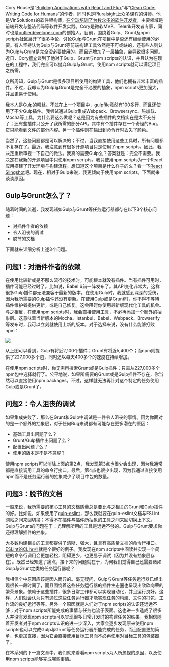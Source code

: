 <!--id: f04cd9f6f861640fee2b279d42215bd9-->
<!--date: 2017-07-07 09:00-->
<!--tags: gulp,grunt,自动化-->
<!--nature: reprint-->
<!--link: http://www.infoq.com/cn/news/2016/02/gulp-grunt-npm-scripts-part1/-->
<!--keywords: npm,gulp,fis3,自动化,npm scripts-->

Cory House是“[Building Applications with React and Flux](https://www.pluralsight.com/courses/react-flux-building-applications)”与“[Clean Code: Writing Code for Humans](https://www.google.com/url?sa=t&rct=j&q=&esrc=s&source=web&cd=1&cad=rja&uact=8&ved=0ahUKEwiK1pXx89nJAhUujoMKHeuWAEUQFggcMAA&url=https%3A%2F%2Fwww.pluralsight.com%2Fcourses%2Fwriting-clean-code-humans&usg=AFQjCNEBfkBoN-IgCn_1jFUqWDAUIxcmAw&sig2=Ub9Wup4k4mrw_ffPgYu3tA)”的作者，同时也是Pluralsight上众多课程的讲师。他是VinSolutions的软件架构师，[在全球培训了为数众多的软件开发者](http://www.bitnative.com/training/)，主要领域是前端开发与整洁代码等软件开发实践。Cory是微软MVP、Telerik开发者专家，同时也是[outlierdeveloper.com](http://www.outlierdeveloper.com/)的创始人。目前，围绕着Gulp、Grunt及npm scripts社区展开了很多争论，讨论Gulp与Grunt在项目中是否还有继续使用的必要。有人坚持认为Gulp与Grunt等前端构建工具依然是不可或缺的，还有些人则认为Gulp与Grunt是完全没必要使用的，而且还增加了一层抽象，会导致很多问题。近日，Cory[撰文](https://medium.freecodecamp.com/why-i-left-gulp-and-grunt-for-npm-scripts-3d6853dd22b8#.a0ulmy8bk)谈到了他对于Gulp、Grunt与npm scripts的认识，并且认为在现在的工程中，我们完全可以抛弃Gulp与Grunt，使用npm scripts就可以满足项目之所需。

<!--more-->


众所周知，Gulp与Grunt是很多项目所使用的构建工具，他们也拥有非常丰富的插件。不过，我却认为Gulp与Grunt是完全不必要的抽象，npm scripts更加强大，并且更易于使用。

我本人是Gulp的粉丝。不过在上一个项目中，gulpfile竟然有100多行，而且还使用了不少Gulp插件。我尝试通过Gulp集成Webpack、Browsersync、热加载、Mocha等工具，为什么要这么做呢？这是因为有些插件的文档实在是太不充分了；还有些插件只公开了我所需的部分API。其中有个插件存在一个奇怪的Bug，它只能看到文件的部分内容。另一个插件则在输出到命令行时丢失了颜色。

当然了，这些问题都是可以解决的；不过，当我直接使用这些工具时，所有问题都不复存在了。最近，我注意到有很多开源项目只是使用了npm scripts。因此，我决定重新审视一下自己的做法。我真的需要Gulp么？答案就是：完全不需要。我决定在我新的开源项目中只使用npm scripts。我只使用npm scripts为一个React应用搭建了开发环境与构建流程。想知道这个项目是什么样子的么？看一下[React Slingshot](https://github.com/coryhouse/react-slingshot)吧。现在，相对于Gulp来说，我更倾向于使用npm scripts，下面就来谈谈原因。

## Gulp与Grunt怎么了？

随着时间的流逝，我发现诸如Gulp与Grunt等任务运行器都存在以下3个核心问题：

- 对插件作者的依赖
- 令人沮丧的调试
- 脱节的文档

下面就来详细分析上述3个问题。

## 问题1：对插件作者的依赖

在使用比较新或是不那么流行的技术时，可能根本就没有插件。当有插件可用时，插件可能已经过时了。比如说，Babel 6前一阵发布了。其API变化非常大，这样很多Gulp插件都无法兼容于最新的版本。在使用Gulp时，我就感到深深的受伤，因为我所需要的Gulp插件还没有更新。在使用Gulp或是Grunt时，你不得不等待插件维护者提供更新，或是自己修复。这会阻碍你使用最新版现代化工具的机会。与之相反，在使用npm scripts时，我会直接使用工具，不必再添加一个额外的抽象层。这意味着当新版本的Mocha、Istanbul、Babel、Webpack、Browserify等发布时，我可以立刻就使用上新的版本。对于选择来说，没有什么能够打败npm：

![](/images/npm-gulp-grunt.png)

从上图可以看到，Gulp有将近2,100个插件；Grunt有将近5,400个；而npm则提供了227,000多个包，同时还以每天400多个的速度在持续增加。

在使用npm scripts时，你无需再搜索Grunt或是Gulp插件；只需从227,000多个npm包中选择就行了。公平地说，如果所需要的Grunt或是Gulp插件不存在，你当然可以直接使用npm packages。不过，这样就无法再针对这个特定的任务使用Gulp或是Grunt了。

## 问题2：令人沮丧的调试

如果集成失败了，那么在Grunt和Gulp中调试是一件令人沮丧的事情。因为你面对的是一个额外的抽象层，对于任何Bug来说都有可能存在更多潜在的原因：

- 基础工具出问题了么？
- Grunt/Gulp插件出问题了么？
- 配置出问题了么？
- 使用的版本是不是不兼容？

使用npm scripts可以消除上面的第2点，我发现第3点也很少会出现，因为我通常都是直接调用工具的命令行接口。最后，第4点也很少出现，因为我通过直接使用npm而不是任务运行器的抽象减少了项目中包的数量。

## 问题3：脱节的文档

一般来说，我所需要的核心工具的文档质量总是要比与之相关的Grunt和Gulp插件的好。比如说，如果使用了[gulp-eslint](https://github.com/adametry/gulp-eslint)，那么我就要在gulp-eslint文档与ESLint网站之间来回切换；不得不在插件与插件所抽象的工具之间来回切换上下文。Gulp与Grunt的问题在于：光理解所用的工具是远远不够的。Gulp与Grunt要求你还得理解插件的抽象。

大多数构建相关的工具都提供了清晰、强大，且具有高质量文档的命令行接口。[ESLint的CLI文档](http://eslint.org/docs/user-guide/command-line-interface)就是个很好的例子。我发现在npm scripts中阅读并实现一个简短的命令行调用会更加轻松，阻碍更少，也更易于调试（因为并没有抽象层存在）。既然已经知道了痛点，接下来的问题就在于，为何我们觉得自己还需要诸如Gulp与Grunt之类的任务运行器呢？

我相信个中原因应该是因人而异的。毫无疑问，Gulp与Grunt等任务运行器已经出现很长一段时间了，而且围绕着这些任务运行器的插件生态圈也呈现出欣欣向荣的繁荣景象。依赖于这些插件，很多日常工作都可以实现自动化，并且运行良好。这样，人们就会认为只有通过这些任务运行器才能实现任务的构建、文件的打包、工作流的良好运行等等。另外一个原因就是人们对于npm scripts的认识还远远不够；对于npm scripts所能完成的事情与任务也流于表面。这也进一步造成了很多人并没有发现npm scripts可以实现很多日常开发时的构建任务的结果。我相信随着开发者对于npm scripts认识的进一步深入，大家会逐步发现原来使用npm scripts也可以完成Gulp与Grunt等任务运行器所能完成的任务，而且配置更加简单，也更加直接，因为它会直接使用目标工具而不必再使用对目标工具的包装器了。

在本系列的下一篇文章中，我们就来看看npm scripts为人所忽视的原因，以及使用npm scripts能够完成哪些事情。